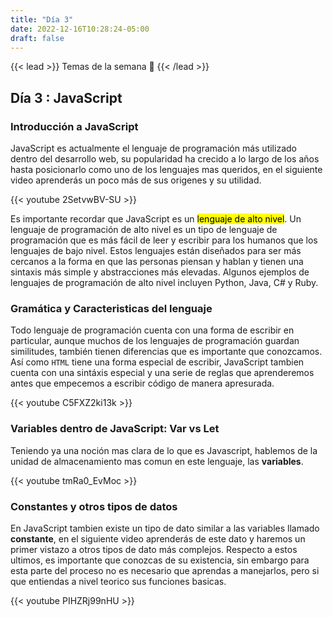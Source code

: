 ```yaml
---
title: "Día 3"
date: 2022-12-16T10:28:24-05:00
draft: false
---
```

{{< lead >}}
Temas de la semana 📖
{{< /lead >}}

## Día 3 : JavaScript

### Introducción a JavaScript
JavaScript es actualmente el lenguaje de programación más utilizado dentro del desarrollo web, su popularidad ha crecido a lo largo de los años hasta posicionarlo como uno de los lenguajes mas queridos, en el siguiente video aprenderás un poco más de sus origenes y su utilidad.

{{< youtube 2SetvwBV-SU >}}

Es importante recordar que JavaScript es un <mark>lenguaje de alto nivel</mark>. Un lenguaje de programación de alto nivel es un tipo de lenguaje de programación que es más fácil de leer y escribir para los humanos que los lenguajes de bajo nivel. Estos lenguajes están diseñados para ser más cercanos a la forma en que las personas piensan y hablan y tienen una sintaxis más simple y abstracciones más elevadas. Algunos ejemplos de lenguajes de programación de alto nivel incluyen Python, Java, C# y Ruby.


### Gramática y Caracteristicas del lenguaje

Todo lenguaje de programación cuenta con una forma de escribir en particular, aunque muchos de los lenguajes de programación guardan similitudes, también tienen diferencias que es importante que conozcamos. Así como `HTML` tiene una forma especial de escribir, JavaScript tambien cuenta con una sintáxis especial y una serie de reglas que aprenderemos antes que empecemos a escribir código de manera apresurada.

{{< youtube C5FXZ2ki13k >}}

### Variables dentro de JavaScript: Var vs Let

Teniendo ya una noción mas clara de lo que es Javascript, hablemos de la unidad de almacenamiento mas comun en este lenguaje, las **variables**.

{{< youtube tmRa0_EvMoc >}}

### Constantes y otros tipos de datos

En JavaScript tambien existe un tipo de dato similar a las variables llamado **constante**, en el siguiente video aprenderás de este dato y haremos un primer vistazo a otros tipos de dato más complejos. Respecto a estos ultimos, es importante que conozcas de su existencia, sin embargo para esta parte del proceso no es necesario que aprendas a manejarlos, pero si que entiendas a nivel teorico sus funciones basicas.

{{< youtube PIHZRj99nHU >}}